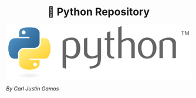 <h1 align="center">🐍 Python Repository</h1>

<p align="center">
    <img src="https://github.com/cjgamos/30-Days-of-Python/blob/main/img/729px-Python_logo_and_wordmark.svg.png">
</p>


*By Carl Justin Gamos*